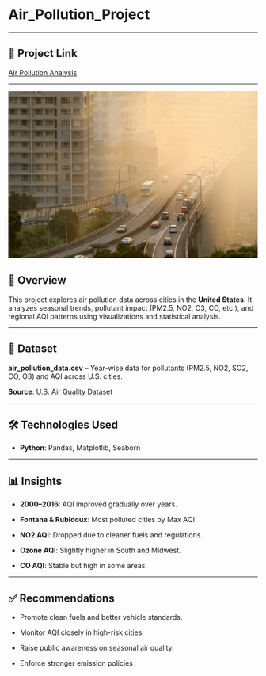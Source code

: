 # Air_Pollution_Project

---

## 🚀 Project Link

[Air Pollution Analysis](https://www.kaggle.com/code/samarthharde/air-pollution-project)

---

![](Pollution_image.webp)



## 📌 Overview  
This project explores air pollution data across cities in the **United States**. It analyzes seasonal trends, pollutant impact (PM2.5, NO2, O3, CO, etc.), and regional AQI patterns using visualizations and statistical analysis.

---

## 📂 Dataset  
 **air_pollution_data.csv** – Year-wise data for pollutants (PM2.5, NO2, SO2, CO, O3) and AQI across U.S. cities. 

 **Source**: [U.S. Air Quality Dataset](https://www.kaggle.com/datasets/mysarahmadbhat/airbnb-listings-reviews)

---

## 🛠 Technologies Used

- **Python**: Pandas, Matplotlib, Seaborn

---

## 📊 Insights

- **2000–2016**: AQI improved gradually over years.
    
- **Fontana & Rubidoux**: Most polluted cities by Max AQI.
  
- **NO2 AQI**: Dropped due to cleaner fuels and regulations.
    
- **Ozone AQI**: Slightly higher in South and Midwest.
   
- **CO AQI**: Stable but high in some areas.

---

## ✅ Recommendations

- Promote clean fuels and better vehicle standards.
    
- Monitor AQI closely in high-risk cities.
   
- Raise public awareness on seasonal air quality.
    
- Enforce stronger emission policies
